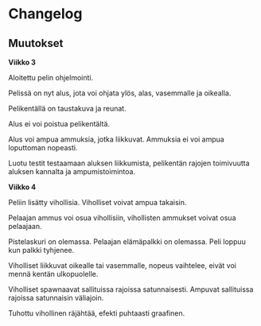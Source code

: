 # Changelog
## Muutokset
**Viikko 3**

Aloitettu pelin ohjelmointi.

Pelissä on nyt alus, jota voi ohjata ylös, alas, vasemmalle ja oikealla.

Pelikentällä on taustakuva ja reunat.

Alus ei voi poistua pelikentältä.

Alus voi ampua ammuksia, jotka liikkuvat. Ammuksia ei voi ampua loputtoman nopeasti.

Luotu testit testaamaan aluksen liikkumista, pelikentän rajojen toimivuutta aluksen kannalta ja ampumistoimintoa.

**Viikko 4**

Peliin lisätty vihollisia. Viholliset voivat ampua takaisin.

Pelaajan ammus voi osua vihollisiin, vihollisten ammukset voivat osua pelaajaan.

Pistelaskuri on olemassa. Pelaajan elämäpalkki on olemassa. Peli loppuu kun palkki tyhjenee.

Viholliset liikkuvat oikealle tai vasemmalle, nopeus vaihtelee, eivät voi mennä kentän ulkopuolelle.

Viholliset spawnaavat sallituissa rajoissa satunnaisesti. Ampuvat sallituissa rajoissa satunnaisin väliajoin.

Tuhottu vihollinen räjähtää, efekti puhtaasti graafinen.
